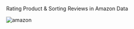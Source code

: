﻿Rating Product & Sorting Reviews in Amazon Data

![amazon](https://www.thesun.co.uk/wp-content/uploads/2022/02/Amazon-Logo-1024x426-1.png)



